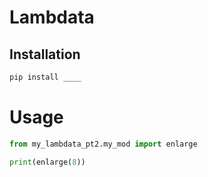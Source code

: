 # Lambdata


## Installation

```sh
pip install ____
```

# Usage


```py
from my_lambdata_pt2.my_mod import enlarge

print(enlarge(8))
```
